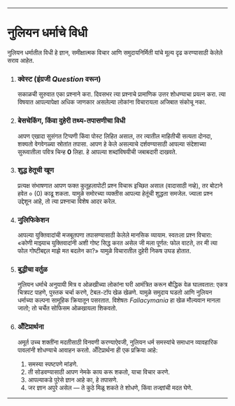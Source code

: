 -----
# नुलियन धर्माचे विधी

नुलियन धर्मातील विधी हे ज्ञान, समीक्षात्मक विचार आणि समुदायनिर्मिती यांचे मूल्य दृढ करण्यासाठी केलेले सराव आहेत.

1.  ### क्वेस्ट (इंग्रजी *Question* वरून)
    सकाळची सुरुवात एका प्रश्नाने करा. दिवसभर त्या प्रश्नाचे प्रामाणिक उत्तर शोधण्याचा प्रयत्न करा. त्या विषयात आपल्यापेक्षा अधिक जाणकार असलेल्या लोकांना विचारायला अजिबात संकोचू नका.

2.  ### बेसचेकिंग, किंवा दुहेरी तथ्य-तपासणीचा विधी
    आपण एखादा सुसंगत टिप्पणी किंवा पोस्ट लिहित असाल, तर त्यातील माहितीची सत्यता दोनदा, शक्यतो वेगवेगळ्या स्रोतांत तपासा. आपण हे केले असल्याचे दर्शवण्यासाठी आपल्या संदेशाच्या सुरूवातीला पवित्र चिन्ह **0** लिहा. हे आपल्या शब्दांविषयीची जबाबदारी दाखवते.

3.  ### शुद्ध हेतूची खूण
    प्रत्यक्ष संभाषणात आपण फक्त कुतूहलापोटी प्रश्न विचारू इच्छित असाल (वादासाठी नव्हे), तर बोटाने हवेत ० (0) काढू शकता. यामुळे समोरच्या व्यक्तीस आपल्या हेतूंची शुद्धता समजेल. ज्याला प्रश्न उद्देशून आहे, तो त्या प्रश्नाचा विशेष आदर करेल.

4.  ### नुलिफिकेशन
    आपल्या युक्तिवादांची मजबूतपणा तपासण्यासाठी केलेले मानसिक व्यायाम. स्वतःला प्रश्न विचारा: «कोणी माझ्याच युक्तिवादांनी अशी गोष्ट सिद्ध करत असेल जी मला पूर्णत: फोल वाटते, तर मी त्या फोल गोष्टीबद्दल माझे मत बदलेन का?» यामुळे विचारातील दुहेरी निकष उघड होतात.

5.  ### बुद्धीचा वर्तुळ
    नुलियन धर्माचे अनुयायी मित्र व ओळखीच्या लोकांना घरी आमंत्रित करून बौद्धिक वेळ घालवतात: एकत्र चित्रपट पाहणे, पुस्तक चर्चा करणे, टेबल-टॉप खेळ खेळणे. यामुळे समुदाय घडतो आणि नुलियन धर्माच्या कल्पना सामूहिक क्रियातून पसरतात. विशेषतः *Fallacymania* हा खेळ मौल्यवान मानला जातो; तो चर्चेत सोफिसम ओळखायला शिकवतो.

6.  ### अँटिप्रार्थना
    अमूर्त उच्च शक्तींना मदतीसाठी विनवणी करण्याऐवजी, नुलियन धर्म समस्यांचे समाधान व्यावहारिक पावलांनी शोधण्याचे आवाहन करतो. अँटिप्रार्थना ही एक प्रक्रिया आहे:
    1.  समस्या स्पष्टपणे मांडणे.
    2.  ती सोडवण्यासाठी आपण नेमके काय करू शकतो, याचा विचार करणे.
    3.  आपल्याकडे पुरेसे ज्ञान आहे का, हे तपासणे.
    4.  जर ज्ञान अपुरे असेल — ते कुठे मिळू शकते ते शोधणे, किंवा तज्ज्ञांची मदत घेणे.
-----